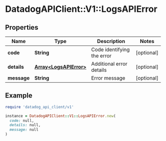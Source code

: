 # DatadogAPIClient::V1::LogsAPIError

## Properties

| Name | Type | Description | Notes |
| ---- | ---- | ----------- | ----- |
| **code** | **String** | Code identifying the error | [optional] |
| **details** | [**Array&lt;LogsAPIError&gt;**](LogsAPIError.md) | Additional error details | [optional] |
| **message** | **String** | Error message | [optional] |

## Example

```ruby
require 'datadog_api_client/v1'

instance = DatadogAPIClient::V1::LogsAPIError.new(
  code: null,
  details: null,
  message: null
)
```

